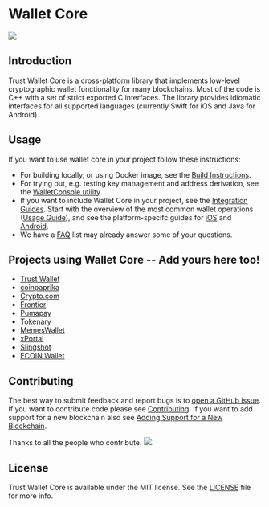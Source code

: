 # Wallet Core

![](/media/wallet-core-banner.png)

## Introduction

Trust Wallet Core is a cross-platform library that implements low-level cryptographic wallet functionality for many blockchains. Most of the code is C++ with a set of strict exported C interfaces. The library provides idiomatic interfaces for all supported languages \(currently Swift for iOS and Java for Android\).

## Usage

If you want to use wallet core in your project follow these instructions:

- For building locally, or using Docker image, see the [Build Instructions](building.md).
- For trying out, e.g. testing key management and address derivation, see the [WalletConsole utility](walletconsole.md).
- If you want to include Wallet Core in your project, see the [Integration Guides](integration-guide.md).
  Start with the overview of the most common wallet operations ([Usage Guide](wallet-core-usage.md)),
  and see the platform-specifc guides for
  [iOS](ios-guide.md) and
  [Android](android-guide.md).
- We have a [FAQ](faq.md) list may already answer some of your questions.

## Projects using Wallet Core -- Add yours here too!

- [Trust Wallet](https://trustwallet.com)
- [coinpaprika](https://coinpaprika.com/)
- [Crypto.com](https://crypto.com)
- [Frontier](https://frontier.xyz/)
- [Pumapay](https://pumapay.io/)
- [Tokenary](https://tokenary.io/)
- [MemesWallet](https://planetmemes.com/)
- [xPortal](https://xportal.com/)
- [Slingshot](https://slingshot.finance/)
- [ECOIN Wallet](https://play.google.com/store/apps/details?id=org.ecoinwallet&pcampaignid=web_share)

## Contributing

The best way to submit feedback and report bugs is to [open a GitHub issue](https://github.com/trustwallet/wallet-core/issues/new).
If you want to contribute code please see [Contributing](contributing.md).
If you want to add support for a new blockchain also see [Adding Support for a New Blockchain](newblockchain.md).

Thanks to all the people who contribute.
<a href="graphs/contributors"><img src="https://opencollective.com/wallet-core/contributors.svg?width=890&button=false" /></a>

## License

Trust Wallet Core is available under the MIT license. See the [LICENSE](https://github.com/trustwallet/wallet-core/blob/master/LICENSE) file for more info.
